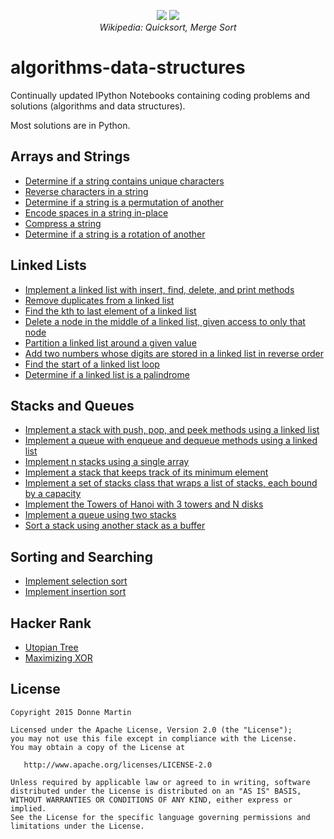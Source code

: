 <p align="center">
  <img src="http://upload.wikimedia.org/wikipedia/commons/6/6a/Sorting_quicksort_anim.gif">
  <img src="http://upload.wikimedia.org/wikipedia/commons/c/cc/Merge-sort-example-300px.gif">
  <br/>
  <i>Wikipedia: Quicksort, Merge Sort</i>
</p>

algorithms-data-structures
============

Continually updated IPython Notebooks containing coding problems and solutions (algorithms and data structures).

Most solutions are in Python.

## Arrays and Strings

* [Determine if a string contains unique characters](http://nbviewer.ipython.org/github/donnemartin/algorithms-data-structures/blob/master/arrays-strings/unique_chars.ipynb)
* [Reverse characters in a string](http://nbviewer.ipython.org/github/donnemartin/algorithms-data-structures/blob/master/arrays-strings/reverse_string.ipynb)
* [Determine if a string is a permutation of another](http://nbviewer.ipython.org/github/donnemartin/algorithms-data-structures/blob/master/arrays-strings/permutation.ipynb)
* [Encode spaces in a string in-place](http://nbviewer.ipython.org/github/donnemartin/algorithms-data-structures/blob/master/arrays-strings/replace_char.ipynb)
* [Compress a string](http://nbviewer.ipython.org/github/donnemartin/algorithms-data-structures/blob/master/arrays-strings/compress.ipynb)
* [Determine if a string is a rotation of another](http://nbviewer.ipython.org/github/donnemartin/algorithms-data-structures/blob/master/arrays-strings/rotation.ipynb)

## Linked Lists

* [Implement a linked list with insert, find, delete, and print methods](http://nbviewer.ipython.org/github/donnemartin/algorithms-data-structures/blob/master/linked-lists/linked-list.ipynb)
* [Remove duplicates from a linked list](http://nbviewer.ipython.org/github/donnemartin/algorithms-data-structures/blob/master/linked-lists/remove-duplicates.ipynb)
* [Find the kth to last element of a linked list](http://nbviewer.ipython.org/github/donnemartin/algorithms-data-structures/blob/master/linked-lists/kth-to-last-elem.ipynb)
* [Delete a node in the middle of a linked list, given access to only that node](http://nbviewer.ipython.org/github/donnemartin/algorithms-data-structures/blob/master/linked-lists/delete-mid.ipynb)
* [Partition a linked list around a given value](http://nbviewer.ipython.org/github/donnemartin/algorithms-data-structures/blob/master/linked-lists/partition.ipynb)
* [Add two numbers whose digits are stored in a linked list in reverse order](http://nbviewer.ipython.org/github/donnemartin/algorithms-data-structures/blob/master/linked-lists/add-reverse.ipynb)
* [Find the start of a linked list loop](http://nbviewer.ipython.org/github/donnemartin/algorithms-data-structures/blob/master/linked-lists/find-loop-start.ipynb)
* [Determine if a linked list is a palindrome](http://nbviewer.ipython.org/github/donnemartin/algorithms-data-structures/blob/master/linked-lists/palindrome.ipynb)

## Stacks and Queues

* [Implement a stack with push, pop, and peek methods using a linked list](http://nbviewer.ipython.org/github/donnemartin/algorithms-data-structures/blob/master/stacks-queues/stack.ipynb)
* [Implement a queue with enqueue and dequeue methods using a linked list](http://nbviewer.ipython.org/github/donnemartin/algorithms-data-structures/blob/master/stacks-queues/queue.ipynb)
* [Implement n stacks using a single array](http://nbviewer.ipython.org/github/donnemartin/algorithms-data-structures/blob/master/stacks-queues/n-stacks.ipynb)
* [Implement a stack that keeps track of its minimum element](http://nbviewer.ipython.org/github/donnemartin/algorithms-data-structures/blob/master/stacks-queues/stack-min.ipynb)
* [Implement a set of stacks class that wraps a list of stacks, each bound by a capacity](http://nbviewer.ipython.org/github/donnemartin/algorithms-data-structures/blob/master/stacks-queues/set-of-stacks.ipynb)
* [Implement the Towers of Hanoi with 3 towers and N disks](http://nbviewer.ipython.org/github/donnemartin/algorithms-data-structures/blob/master/stacks-queues/hanoi.ipynb)
* [Implement a queue using two stacks](http://nbviewer.ipython.org/github/donnemartin/algorithms-data-structures/blob/master/stacks-queues/queue-from-stacks.ipynb)
* [Sort a stack using another stack as a buffer](http://nbviewer.ipython.org/github/donnemartin/algorithms-data-structures/blob/master/stacks-queues/sort-stack.ipynb)

## Sorting and Searching

* [Implement selection sort](http://nbviewer.ipython.org/github/donnemartin/algorithms-data-structures/blob/master/sorting-searching/selection-sort.ipynb#)
* [Implement insertion sort](http://nbviewer.ipython.org/github/donnemartin/algorithms-data-structures/blob/master/sorting-searching/insertion-sort.ipynb#)

## Hacker Rank

* [Utopian Tree](http://nbviewer.ipython.org/github/donnemartin/algorithms-data-structures/blob/master/hacker-rank/utopian-tree.ipynb)
* [Maximizing XOR](http://nbviewer.ipython.org/github/donnemartin/algorithms-data-structures/blob/master/hacker-rank/maximizing-xor.ipynb)

## License

    Copyright 2015 Donne Martin

    Licensed under the Apache License, Version 2.0 (the "License");
    you may not use this file except in compliance with the License.
    You may obtain a copy of the License at

       http://www.apache.org/licenses/LICENSE-2.0

    Unless required by applicable law or agreed to in writing, software
    distributed under the License is distributed on an "AS IS" BASIS,
    WITHOUT WARRANTIES OR CONDITIONS OF ANY KIND, either express or implied.
    See the License for the specific language governing permissions and
    limitations under the License.
